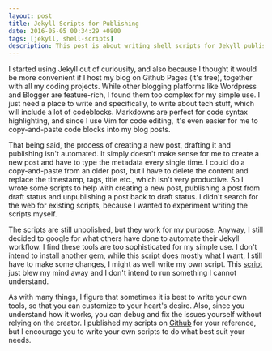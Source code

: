 ```yaml
---
layout: post
title: Jekyll Scripts for Publishing 
date: 2016-05-05 00:34:29 +0800
tags: [jekyll, shell-scripts]
description: This post is about writing shell scripts for Jekyll publishing
---
```


I started using Jekyll out of curiousity, and also because I thought it would be more convenient if I host my blog on Github Pages (it's free), together with all my coding projects. While other blogging platforms like Wordpress and Blogger are feature-rich, I found them too complex for my simple use. I just need a place to write and specifically, to write about tech stuff, which will include a lot of codeblocks. Markdowns are perfect for code syntax highlighting, and since I use Vim for code editing, it's even easier for me to copy-and-paste code blocks into my blog posts.

That being said, the process of creating a new post, drafting it and publishing isn't automated. It simply doesn't make sense for me to create a new post and have to type the metadata every single time. I could do a copy-and-paste from an older post, but I have to delete the content and replace the timestamp, tags, title etc., which isn't very productive. So I wrote some scripts to help with creating a new post, publishing a post from draft status and unpublishing a post back to draft status. I didn't search for the web for existing scripts, because I wanted to experiment writing the scripts myself.

The scripts are still unpolished, but they work for my purpose. Anyway, I still decided to google for what others have done to automate their Jekyll workflow. I find these tools are too sophisticated for my simple use. I don't intend to install another [gem](http://www.guyroutledge.co.uk/blog/automate-jekyll-post-creation-with-thor/), while this [script](http://kenju.github.io/blog/2015/06/03/shell-for-create-jekyll-post-automatically/) does mostly what I want, I still have to make some changes, I might as well write my own script. This [script](https://gist.github.com/Merovius/6736709) just blew my mind away and I don't intend to run something I cannot understand.

As with many things, I figure that sometimes it is best to write your own tools, so that you can customize to your heart's desire. Also, since you understand how it works, you can debug and fix the issues yourself without relying on the creator. I published my scripts on [Github](https://github.com/gohkhoonhiang/jekyll-scripts) for your reference, but I encourage you to write your own scripts to do what best suit your needs.


